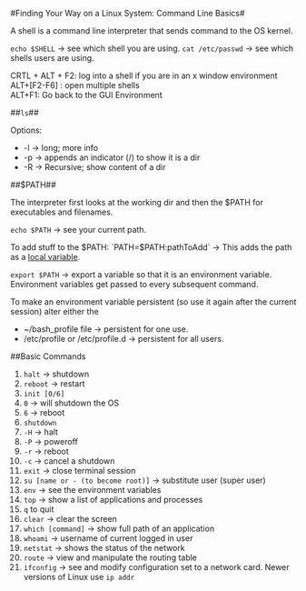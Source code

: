 #Finding Your Way on a Linux System: Command Line Basics#

A shell is a command line interpreter that sends command to the OS kernel.

`echo $SHELL` -> see which shell you are using.
`cat /etc/passwd` -> see which shells users are using.

CRTL + ALT + F2: log into a shell if you are in an x window environment  
ALT+[F2-F6] : open multiple shells  
ALT+F1: Go back to the GUI Environment  

##`ls`##

Options:

* -l -> long; more info
* -p -> appends an indicator (/) to show it is a dir
* -R -> Recursive; show content of a dir

##$PATH##

The interpreter first looks at the working dir and then the $PATH for executables and filenames.

`echo $PATH` -> see your current path.

To add stuff to the $PATH:
`PATH=$PATH:pathToAdd` -> This adds the path as a [local variable](http://unix.stackexchange.com/questions/56444/how-do-i-set-an-environment-variable-on-the-command-line-and-have-it-appear-in-c).

`export $PATH` -> export a variable so that it is an environment variable. Environment variables get passed to every subsequent command.

To make an environment variable persistent (so use it again after the current session) alter either the 
* ~/bash_profile file -> persistent for one use.
* /etc/profile or /etc/profile.d -> persistent for all users.

##Basic Commands

1. `halt` -> shutdown
2. `reboot` -> restart
3. `init [0/6]`
  1. `0` -> will shutdown the OS
  2. `6` -> reboot
4. `shutdown`
  1. `-H` -> halt
  2. `-P` -> poweroff
  3. `-r` -> reboot
  4. `-c` -> cancel a shutdown
5. `exit` -> close terminal session
6. `su [name or - (to become root)]` -> substitute user (super user)
7. `env` -> see the environment variables
8. `top` -> show a list of applications and processes
  1. `q` to quit
9. `clear` -> clear the screen
10. `which [command]` -> show full path of an application
11. `whoami` -> username of current logged in user
12. `netstat` -> shows the status of the network
13. `route` -> view and manipulate the routing table
14. `ifconfig` -> see and modify  configuration set to a network card. Newer versions of Linux use `ip addr`
